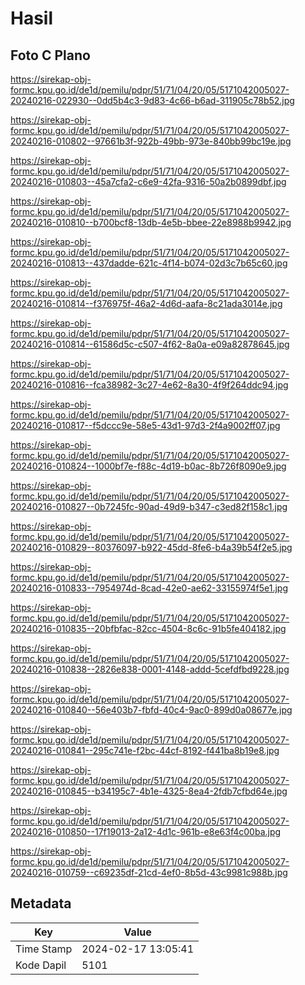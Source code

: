 # Hasil

## Foto C Plano

https://sirekap-obj-formc.kpu.go.id/de1d/pemilu/pdpr/51/71/04/20/05/5171042005027-20240216-022930--0dd5b4c3-9d83-4c66-b6ad-311905c78b52.jpg

https://sirekap-obj-formc.kpu.go.id/de1d/pemilu/pdpr/51/71/04/20/05/5171042005027-20240216-010802--97661b3f-922b-49bb-973e-840bb99bc19e.jpg

https://sirekap-obj-formc.kpu.go.id/de1d/pemilu/pdpr/51/71/04/20/05/5171042005027-20240216-010803--45a7cfa2-c6e9-42fa-9316-50a2b0899dbf.jpg

https://sirekap-obj-formc.kpu.go.id/de1d/pemilu/pdpr/51/71/04/20/05/5171042005027-20240216-010810--b700bcf8-13db-4e5b-bbee-22e8988b9942.jpg

https://sirekap-obj-formc.kpu.go.id/de1d/pemilu/pdpr/51/71/04/20/05/5171042005027-20240216-010813--437dadde-621c-4f14-b074-02d3c7b65c60.jpg

https://sirekap-obj-formc.kpu.go.id/de1d/pemilu/pdpr/51/71/04/20/05/5171042005027-20240216-010814--f376975f-46a2-4d6d-aafa-8c21ada3014e.jpg

https://sirekap-obj-formc.kpu.go.id/de1d/pemilu/pdpr/51/71/04/20/05/5171042005027-20240216-010814--61586d5c-c507-4f62-8a0a-e09a82878645.jpg

https://sirekap-obj-formc.kpu.go.id/de1d/pemilu/pdpr/51/71/04/20/05/5171042005027-20240216-010816--fca38982-3c27-4e62-8a30-4f9f264ddc94.jpg

https://sirekap-obj-formc.kpu.go.id/de1d/pemilu/pdpr/51/71/04/20/05/5171042005027-20240216-010817--f5dccc9e-58e5-43d1-97d3-2f4a9002ff07.jpg

https://sirekap-obj-formc.kpu.go.id/de1d/pemilu/pdpr/51/71/04/20/05/5171042005027-20240216-010824--1000bf7e-f88c-4d19-b0ac-8b726f8090e9.jpg

https://sirekap-obj-formc.kpu.go.id/de1d/pemilu/pdpr/51/71/04/20/05/5171042005027-20240216-010827--0b7245fc-90ad-49d9-b347-c3ed82f158c1.jpg

https://sirekap-obj-formc.kpu.go.id/de1d/pemilu/pdpr/51/71/04/20/05/5171042005027-20240216-010829--80376097-b922-45dd-8fe6-b4a39b54f2e5.jpg

https://sirekap-obj-formc.kpu.go.id/de1d/pemilu/pdpr/51/71/04/20/05/5171042005027-20240216-010833--7954974d-8cad-42e0-ae62-33155974f5e1.jpg

https://sirekap-obj-formc.kpu.go.id/de1d/pemilu/pdpr/51/71/04/20/05/5171042005027-20240216-010835--20bfbfac-82cc-4504-8c6c-91b5fe404182.jpg

https://sirekap-obj-formc.kpu.go.id/de1d/pemilu/pdpr/51/71/04/20/05/5171042005027-20240216-010838--2826e838-0001-4148-addd-5cefdfbd9228.jpg

https://sirekap-obj-formc.kpu.go.id/de1d/pemilu/pdpr/51/71/04/20/05/5171042005027-20240216-010840--56e403b7-fbfd-40c4-9ac0-899d0a08677e.jpg

https://sirekap-obj-formc.kpu.go.id/de1d/pemilu/pdpr/51/71/04/20/05/5171042005027-20240216-010841--295c741e-f2bc-44cf-8192-f441ba8b19e8.jpg

https://sirekap-obj-formc.kpu.go.id/de1d/pemilu/pdpr/51/71/04/20/05/5171042005027-20240216-010845--b34195c7-4b1e-4325-8ea4-2fdb7cfbd64e.jpg

https://sirekap-obj-formc.kpu.go.id/de1d/pemilu/pdpr/51/71/04/20/05/5171042005027-20240216-010850--17f19013-2a12-4d1c-961b-e8e63f4c00ba.jpg

https://sirekap-obj-formc.kpu.go.id/de1d/pemilu/pdpr/51/71/04/20/05/5171042005027-20240216-010759--c69235df-21cd-4ef0-8b5d-43c9981c988b.jpg


## Metadata

| Key        | Value               |
| ---------- | ------------------- |
| Time Stamp | 2024-02-17 13:05:41 |
| Kode Dapil | 5101                |



